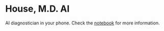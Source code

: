 # House, M.D. AI

AI diagnostician in your phone. Check the [notebook](https://github.com/HouseMDAI/house-notebook) for more information.
